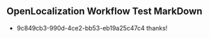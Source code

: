 ## OpenLocalization Workflow Test MarkDown
* 9c849cb3-990d-4ce2-bb53-eb19a25c47c4 thanks!

<!--HONumber=Jul16_HO4-->


